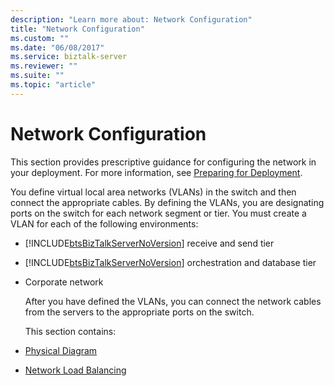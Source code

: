 ```yaml
---
description: "Learn more about: Network Configuration"
title: "Network Configuration"
ms.custom: ""
ms.date: "06/08/2017"
ms.service: biztalk-server
ms.reviewer: ""
ms.suite: ""
ms.topic: "article"
---
```

# Network Configuration
This section provides prescriptive guidance for configuring the network in your deployment. For more information, see [Preparing for Deployment](../../adapters-and-accelerators/accelerator-swift/preparing-for-deployment.md).  

 You define virtual local area networks (VLANs) in the switch and then connect the appropriate cables. By defining the VLANs, you are designating ports on the switch for each network segment or tier. You must create a VLAN for each of the following environments:  

- [!INCLUDE[btsBizTalkServerNoVersion](../../includes/btsbiztalkservernoversion-md.md)] receive and send tier  

- [!INCLUDE[btsBizTalkServerNoVersion](../../includes/btsbiztalkservernoversion-md.md)] orchestration and database tier  

- Corporate network  

  After you have defined the VLANs, you can connect the network cables from the servers to the appropriate ports on the switch.  

  This section contains:  

- [Physical Diagram](../../adapters-and-accelerators/accelerator-swift/physical-diagram.md)  

- [Network Load Balancing](../../adapters-and-accelerators/accelerator-swift/network-load-balancing.md)
